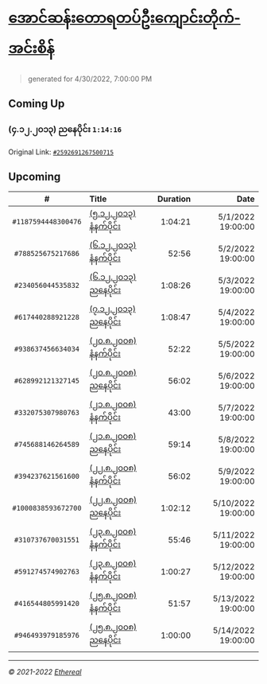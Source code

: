 # [အောင်ဆန်းတောရတပ်ဦးကျောင်းတိုက်-အင်းစိန်](https://www.facebook.com/655653464834259)

> generated for 4/30/2022, 7:00:00 PM

## Coming Up

### (၄.၁၂.၂၀၁၃) ညနေပိုင်း `1:14:16`

Original Link: [`#2592691267500715`](https://www.facebook.com/655653464834259/videos/2592691267500715)

## Upcoming

| # | Title | Duration | Date |
|:-----:|:------|---------:|-------------:|
| `#1187594448300476` | [(၅.၁၂.၂၀၁၃) နံနက်ပိုင်း](https://www.facebook.com/655653464834259/videos/1187594448300476) | 1:04:21 | 5/1/2022 19:00:00 |
| `#788525675217686` | [(၆.၁၂.၂၀၁၃) နံနက်ပိုင်း](https://www.facebook.com/655653464834259/videos/788525675217686) | 52:56 | 5/2/2022 19:00:00 |
| `#234056044535832` | [(၆.၁၂.၂၀၁၃) ညနေပိုင်း](https://www.facebook.com/655653464834259/videos/234056044535832) | 1:08:26 | 5/3/2022 19:00:00 |
| `#617440288921228` | [(၇.၁၂.၂၀၁၃) ညနေပိုင်း](https://www.facebook.com/655653464834259/videos/617440288921228) | 1:08:47 | 5/4/2022 19:00:00 |
| `#938637456634034` | [(၂၀.၈.၂၀၀၈) နံနက်ပိုင်း](https://www.facebook.com/655653464834259/videos/938637456634034) | 52:22 | 5/5/2022 19:00:00 |
| `#628992121327145` | [(၂၀.၈.၂၀၀၈) ညနေပိုင်း](https://www.facebook.com/655653464834259/videos/628992121327145) | 56:02 | 5/6/2022 19:00:00 |
| `#332075307980763` | [(၂၁.၈.၂၀၀၈) နံနက်ပိုင်း](https://www.facebook.com/655653464834259/videos/332075307980763) | 43:00 | 5/7/2022 19:00:00 |
| `#745688146264589` | [(၂၁.၈.၂၀၀၈) ညနေပိုင်း](https://www.facebook.com/655653464834259/videos/745688146264589) | 59:14 | 5/8/2022 19:00:00 |
| `#394237621561600` | [(၂၂.၈.၂၀၀၈) နံနက်ပိုင်း](https://www.facebook.com/655653464834259/videos/394237621561600) | 56:02 | 5/9/2022 19:00:00 |
| `#1000838593672700` | [(၂၂.၈.၂၀၀၈) ညနေပိုင်း](https://www.facebook.com/655653464834259/videos/1000838593672700) | 1:02:12 | 5/10/2022 19:00:00 |
| `#310737670031551` | [(၂၃.၈.၂၀၀၈) နံနက်ပိုင်း](https://www.facebook.com/655653464834259/videos/310737670031551) | 55:46 | 5/11/2022 19:00:00 |
| `#591274574902763` | [(၂၃.၈.၂၀၀၈) နံနက်ပိုင်း](https://www.facebook.com/655653464834259/videos/591274574902763) | 1:00:27 | 5/12/2022 19:00:00 |
| `#416544805991420` | [(၂၅.၈.၂၀၀၈) နံနက်ပိုင်း](https://www.facebook.com/655653464834259/videos/416544805991420) | 51:57 | 5/13/2022 19:00:00 |
| `#946493979185976` | [(၂၅.၈.၂၀၀၈) ညနေပိုင်း](https://www.facebook.com/655653464834259/videos/946493979185976) | 1:00:00 | 5/14/2022 19:00:00 |

---

_&copy; 2021-2022 [Ethereal](https://github.com/etherealtech)_